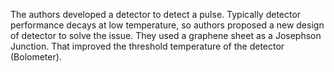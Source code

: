 The authors developed a detector to detect a pulse. Typically detector performance decays at low temperature, so authors proposed a new design of detector to solve the issue. They used a graphene sheet as a Josephson Junction. That improved the threshold temperature of the detector (Bolometer).
